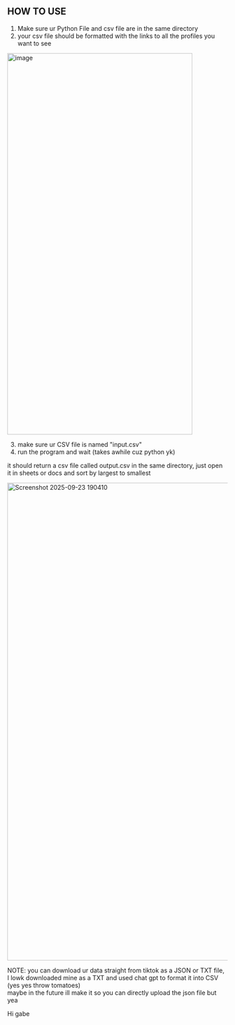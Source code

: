 HOW TO USE
--------------
1. Make sure ur  Python File and csv file are in the same directory
2. your csv file should be formatted with the links to all the profiles you want to see
 <img width="423" height="871" alt="image" src="https://github.com/user-attachments/assets/b59afb87-388b-4d4b-b372-7ca14efc901d" />

 3. make sure ur CSV file is named "input.csv"
 4. run the program and wait (takes awhile cuz python yk)

it should return a csv file called output.csv in the same directory, just open it in sheets or docs and sort by largest to smallest 

<img width="582" height="1091" alt="Screenshot 2025-09-23 190410" src="https://github.com/user-attachments/assets/e432fa28-f5ba-4661-b4fe-d73aa5b2132d" />


 NOTE: you can download ur data straight from tiktok as a JSON or TXT file, I lowk downloaded mine as a TXT and used chat gpt to format it into CSV (yes yes throw tomatoes)  
maybe in the future ill make it so you can directly upload the json file but yea 

Hi gabe


